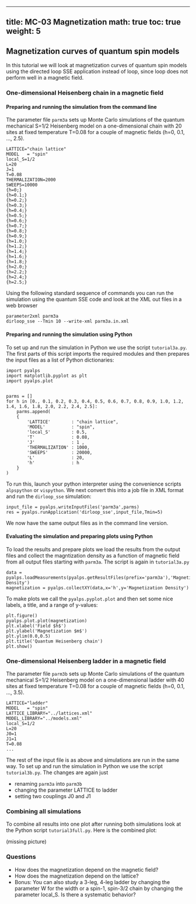 
---
title: MC-03 Magnetization
math: true
toc: true
weight: 5
---

## Magnetization curves of quantum spin models

In this tutorial we will look at magnetization curves of quantum spin models using the directed loop SSE application instead of loop, since loop does not perform well in a magnetic field.

### One-dimensional Heisenberg chain in a magnetic field

#### Preparing and running the simulation from the command line

The parameter file `parm3a` sets up Monte Carlo simulations of the quantum mechanical S=1/2 Heisenberg model on a one-dimensional chain with 20 sites at fixed temperature T=0.08 for a couple of magnetic fields (h=0, 0.1, ..., 2.5).

    LATTICE="chain lattice" 
    MODEL   = "spin"
    local_S=1/2
    L=20
    J=1
    T=0.08
    THERMALIZATION=2000
    SWEEPS=10000
    {h=0;}
    {h=0.1;}
    {h=0.2;}
    {h=0.3;}
    {h=0.4;}
    {h=0.5;}
    {h=0.6;}
    {h=0.7;}
    {h=0.8;}
    {h=0.9;}
    {h=1.0;}
    {h=1.2;}
    {h=1.4;}
    {h=1.6;}
    {h=1.8;}
    {h=2.0;}
    {h=2.2;}
    {h=2.4;}
    {h=2.5;}
    
Using the following standard sequence of commands you can run the simulation using the quantum SSE code and look at the XML out files in a web browser

    parameter2xml parm3a
    dirloop_sse --Tmin 10 --write-xml parm3a.in.xml
    
#### Preparing and running the simulation using Python

To set up and run the simulation in Python we use the script `tutorial3a.py`. The first parts of this script imports the required modules and then prepares the input files as a list of Python dictionaries:

    import pyalps
    import matplotlib.pyplot as plt
    import pyalps.plot


    parms = []
    for h in [0., 0.1, 0.2, 0.3, 0.4, 0.5, 0.6, 0.7, 0.8, 0.9, 1.0, 1.2, 1.4, 1.6, 1.8, 2.0, 2.2, 2.4, 2.5]:
        parms.append(
        { 
            'LATTICE'        : "chain lattice", 
            'MODEL'          : "spin",
            'local_S'        : 0.5,
            'T'              : 0.08,
            'J'              : 1 ,
            'THERMALIZATION' : 1000,
            'SWEEPS'         : 20000,
            'L'              : 20,
            'h'              : h
        }
    )
    
To run this, launch your python interpreter using the convenience scripts `alpspython` or `vispython`.
We next convert this into a job file in XML format and run the `dirloop_sse` simulation:

    input_file = pyalps.writeInputFiles('parm3a',parms)
    res = pyalps.runApplication('dirloop_sse',input_file,Tmin=5)
    
We now have the same output files as in the command line version.

#### Evaluating the simulation and preparing plots using Python

To load the results and prepare plots we load the results from the output files and collect the magntization density as a function of magnetic field from all output files starting with `parm3a`. The script is again in `tutorial3a.py`

    data = pyalps.loadMeasurements(pyalps.getResultFiles(prefix='parm3a'),'Magnetization Density')
    magnetization = pyalps.collectXY(data,x='h',y='Magnetization Density')

To make plots we call the `pyalps.pyplot.plot` and then set some nice labels, a title, and a range of y-values:

    plt.figure()
    pyalps.plot.plot(magnetization)
    plt.xlabel('Field $h$')
    plt.ylabel('Magnetization $m$')
    plt.ylim(0.0,0.5)
    plt.title('Quantum Heisenberg chain')
    plt.show()
    
### One-dimensional Heisenberg ladder in a magnetic field

The parameter file `parm3b` sets up Monte Carlo simulations of the quantum mechanical S=1/2 Heisenberg model on a one-dimensional ladder with 40 sites at fixed temperature T=0.08 for a couple of magnetic fields (h=0, 0.1, ..., 3.5).

    LATTICE="ladder" 
    MODEL   = "spin"
    LATTICE_LIBRARY="../lattices.xml" 
    MODEL_LIBRARY="../models.xml"
    local_S=1/2
    L=20
    J0=1
    J1=1
    T=0.08
    ...
    
The rest of the input file is as above and simulations are run in the same way.
To set up and run the simulation in Python we use the script `tutorial3b.py`. The changes are again just

- renaming `parm3a` into `parm3b`
- changing the parameter LATTICE to ladder
- setting two couplings J0 and J1

### Combining all simulations

To combine all results into one plot after running both simulations look at the Python script `tutorial3full.py`. Here is the combined plot:

(missing picture)

### Questions

- How does the magnetization depend on the magnetic field?
- How does the magnetization depend on the lattice?
- Bonus: You can also study a 3-leg, 4-leg ladder by changing the parameter W for the width or a spin-1, spin-3/2 chain by changing the parameter local_S. Is there a systematic behavior?

